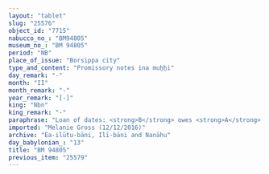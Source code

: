 ```yaml
---
layout: "tablet"
slug: "25576"
object_id: "7715"
nabucco_no_: "BM94805"
museum_no_: "BM 94805"
period: "NB"
place_of_issue: "Borsippa city"
type_and_content: "Promissory notes ina muẖẖi"
day_remark: "-"
month: "II"
month_remark: "-"
year_remark: "[-]"
king: "Nbn"
king_remark: "-"
paraphrase: "Loan of dates: <strong>B</strong> owes <strong>A</strong> [x] amounts of dates. He will pay the dates in Ta&scaron;rīt (VII) in Borsippa, according to the measure (<em>ma&scaron;īhu</em>) of the king.<br /> &nbsp;<br /> <strong>A</strong> = [&hellip;]/Marduk//[&hellip;]; <strong>B</strong> = Zēr-Bābili/Nab&ucirc;-&scaron;umu-i&scaron;kun//(Ea-)ilūtu-bāni; Scribe = Kudurru/Nab&ucirc;-[&hellip;]//Ea-imbi<br /> &nbsp;"
imported: "Melanie Gross (12/12/2016)"
archive: "Ea-ilūtu-bāni, Ilī-bāni and Nanāhu"
day_babylonian_: "13"
title: "BM 94805"
previous_item: "25579"
---
```

